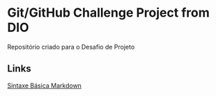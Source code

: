 # Git/GitHub Challenge Project from DIO
Repositório criado para o Desafio de Projeto

## Links
[Sintaxe Básica Markdown](https://www.markdownguide.org/basic-syntax/)
